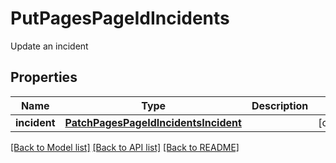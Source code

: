 # PutPagesPageIdIncidents

Update an incident
## Properties
Name | Type | Description | Notes
------------ | ------------- | ------------- | -------------
**incident** | [**PatchPagesPageIdIncidentsIncident**](PatchPagesPageIdIncidentsIncident.md) |  | [optional] 

[[Back to Model list]](../README.md#documentation-for-models) [[Back to API list]](../README.md#documentation-for-api-endpoints) [[Back to README]](../README.md)


